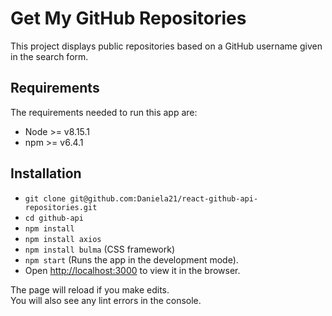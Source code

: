 # Get My GitHub Repositories

This project displays public repositories based on a GitHub username given in the search form.

## Requirements

The requirements needed to run this app are:

* Node >= v8.15.1
* npm >= v6.4.1

## Installation
* `git clone git@github.com:Daniela21/react-github-api-repositories.git`
* `cd github-api`
* `npm install`
* `npm install axios`
* `npm install bulma` (CSS framework)
* `npm start` (Runs the app in the development mode).
* Open [http://localhost:3000](http://localhost:3000) to view it in the browser.

The page will reload if you make edits.<br>
You will also see any lint errors in the console.